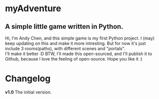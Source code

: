 # myAdventure
## A simple little game written in Python.

Hi, I'm Andy Chen, and this simple game is my first Python project.
I (may) keep updating on this and make it more intresting.
But for now it's just include 3 rooms(paths), with different scenes and "portals".	
I'll make it better :D
BTW, I'll made this open-sourced, and I'll publish it to Github, because I love the feeling of open-source.
Hope you like it :)

# Changelog
__v1.0__ The initial version.
